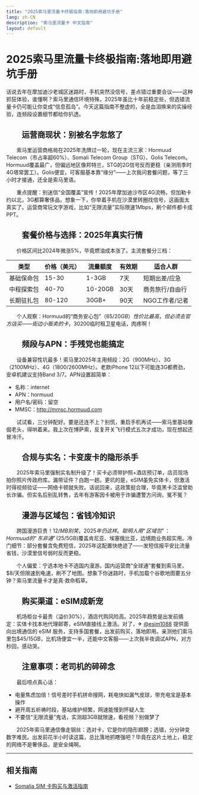 ```yaml
---
title: "2025索马里流量卡终极指南:落地即用避坑手册"
lang: zh-CN
description: "索马里流量卡 中文指南"
layout: default
---
```

# 2025索马里流量卡终极指南:落地即用避坑手册

话说去年在摩加迪沙老城区迷路时，手机突然没信号，差点错过重要会议——这种抓狂体验，谁懂啊？索马里通信环境特殊，2025年虽比十年前稳定些，但选错流量卡仍可能让你变成“信息孤岛”。今天这篇指南不整虚的，全是血泪换来的实操经验，连频段设置细节都给你扒透。

## 　　运营商现状：别被名字忽悠了

　　索马里运营商格局在2025年洗牌过一轮，现在主流三家：Hormuud Telecom（市占率超60%）、Somali Telecom Group（STG）、Golis Telecom。Hormuud覆盖最广，但偏远地区像邦特兰，STG的2G信号反而更稳（亲测雨季时4G塔常罢工）。Golis便宜，可客服基本靠“缘分”——上次我问套餐问题，等了三小时才接通，还全是索马里语。

　　重点提醒：别迷信“全国覆盖”宣传！2025年摩加迪沙市区4G流畅，但加勒卡约以北，3G都算奢侈品。想象一下，你举着手机在沙漠里转圈找信号，这画面太真实了。运营商常玩文字游戏，比如“无限流量”实际限速1Mbps，刷个邮件都卡成PPT。

## 　　套餐价格与选择：2025年真实行情

　　价格区间比2024年微涨5%，毕竟燃油成本涨了。主流套餐分三档：

| 类型       | 价格（美元） | 流量额度 | 有效期 | 适合人群         |
|------------|--------------|----------|--------|------------------|
| 基础保命包 | 15-30        | 1-3GB    | 7天    | 短期出差/应急    |
| 中程探索包 | 40-70        | 10-20GB  | 30天   | 商务旅行/自由行  |
| 长期驻扎包 | 80-120       | 30GB+    | 90天   | NGO工作者/记者   |

　　个人观察：Hormuud的“商务安心包”（$65/20GB）性价比最高，但必须去官方店买——街边小贩卖的卡，30%是二手号，可能欠费停机。说到这，你有没有遇到过落地发现卡被锁的绝望？我见过同行因此花$200临时租卫星电话，肉疼啊！

## 　　频段与APN：手残党也能搞定

　　设备兼容性坑最多！索马里2025年主用频段：2G（900MHz）、3G（2100MHz）、4G（1800/2600MHz）。老款iPhone 12以下可能连3G都费劲，安卓机建议支持Band 3/7。APN设置超简单：

- 名称：internet  
- APN：hormuud  
- 用户名/密码：留空  
- MMSC：http://mmsc.hormuud.com  

　　试试看，三分钟配好。要是还连不上？别慌，重启手机再试——索马里基站像倔老头，得哄着来。我上次在博萨索，反复开关飞行模式五次才成功，现在想起还冒冷汗。

## 　　合规与实名：卡变废卡的隐形杀手

　　2025年索马里强制实名制升级了！买卡必须带护照+酒店预订单，店员现场拍你照片传政府库。漏带证件？白跑一趟。更坑的是，eSIM虽免实体卡，但激活时得视频验证——网络卡顿就失败。话说回来，这政策挺合理，毕竟黑卡泛滥曾助长诈骗。但实名后别乱转售，去年有游客因卡被用于诈骗遭警方问询，冤不冤？

## 　　漫游与区域包：省钱冷知识

　　跨国漫游巨贵！$12/MB别笑，2025年仍这样。聪明人用“区域包”：Hormuud的“东非通”($25/5GB)覆盖肯尼亚、埃塞俄比亚，边境跑业务超实用。冷门细节：部分套餐含免费短信，2025年这配置快绝迹了——发短信报平安比流量省钱，沙漠里信号弱时反而更稳。

　　个人偏爱：宁选本地卡不选国内漫游。国内运营商“全球通”套餐到索马里，$8/天但限速到龟速，刷不了地图。想象下你迷路时，手机加载个谷歌地图要五分钟？索马里流量卡才是真·救命稻草。

## 　　购买渠道：eSIM成新宠

　　机场柜台卡最贵（溢价30%），酒店代购风险高。2025年趋势是出发前搞定：实体卡找本地代理邮寄，eSIM直接线上激活。对了，✈ [@esim1088](https://t.me/s/esim1088) 提供面向出境通信的 eSIM 服务，支持多国套餐，出发前购买，落地即用。亲测他们索马里包$45/15GB，比机场便宜一半，还能中文客服——上次我半夜调试APN，对方秒回，感动哭。

## 　　注意事项：老司机的碎碎念

　　最后唠点真心话：  
- 电量焦虑加倍！信号差时手机拼命搜网，耗电快如漏气皮球，带充电宝是基本操作  
- 避开周五祈祷时段，基站维护频繁，网速能慢到怀疑人生  
- 不要信“无限流量”鬼话，实测超3GB就限速，看视频？别做梦了  

　　2025年索马里通信像走钢丝：选对卡，它是你的隐形翅膀；选错，分分钟变数字难民。出发前花半小时读这篇，总比落地抓瞎强吧？毕竟在这片土地上，稳定的网络不是奢侈品，是安全绳啊。

<!-- crosslink -->
---

## 相关指南

- [Somalia SIM 卡购买与激活指南](https://faciylike.github.io/somalia-sim-guides)
